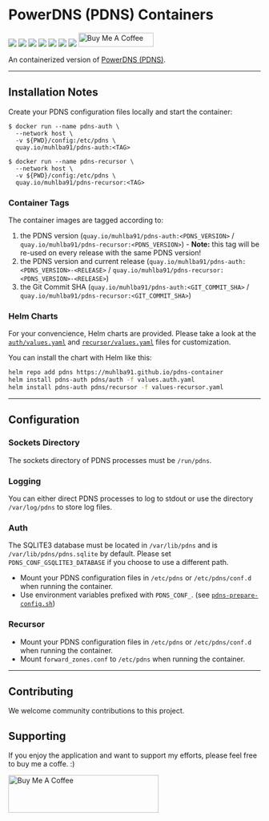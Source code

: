 # PowerDNS (PDNS) Containers

[![](https://img.shields.io/github/license/muhlba91/pdns-container?style=for-the-badge)](LICENSE)
[![](https://img.shields.io/github/workflow/status/muhlba91/pdns-container/Container?style=for-the-badge)](https://github.com/muhlba91/pdns-container/actions)
[![](https://img.shields.io/github/workflow/status/muhlba91/pdns-container/Helm?style=for-the-badge)](https://github.com/muhlba91/pdns-container/actions)
[![](https://img.shields.io/github/release-date/muhlba91/pdns-container?style=for-the-badge)](https://github.com/muhlba91/pdns-container/releases)
[![](https://quay.io/repository/muhlba91/pdns-auth/status)](https://quay.io/repository/muhlba91/pdns-auth)
[![](https://quay.io/repository/muhlba91/pdns-recursor/status)](https://quay.io/repository/muhlba91/pdns-recursor)
[![](https://img.shields.io/endpoint?url=https://artifacthub.io/badge/repository/pdns)](https://artifacthub.io/packages/search?repo=pdns)
<a href="https://www.buymeacoffee.com/muhlba91" target="_blank"><img src="https://cdn.buymeacoffee.com/buttons/default-orange.png" alt="Buy Me A Coffee" height="28" width="150"></a>

An containerized version of [PowerDNS (PDNS)](http://powerdns.com).

---

## Installation Notes

Create your PDNS configuration files locally and start the container:

```shell
$ docker run --name pdns-auth \
  --network host \
  -v ${PWD}/config:/etc/pdns \
  quay.io/muhlba91/pdns-auth:<TAG>

$ docker run --name pdns-recursor \
  --network host \
  -v ${PWD}/config:/etc/pdns \
  quay.io/muhlba91/pdns-recursor:<TAG>
```

### Container Tags

The container images are tagged according to:

1. the PDNS version (`quay.io/muhlba91/pdns-auth:<PDNS_VERSION>` / `quay.io/muhlba91/pdns-recursor:<PDNS_VERSION>`) - **Note:** this tag will be re-used on every release with the same PDNS version!
2. the PDNS version and current release (`quay.io/muhlba91/pdns-auth:<PDNS_VERSION>-<RELEASE>` / `quay.io/muhlba91/pdns-recursor:<PDNS_VERSION>-<RELEASE>`)
3. the Git Commit SHA (`quay.io/muhlba91/pdns-auth:<GIT_COMMIT_SHA>` / `quay.io/muhlba91/pdns-recursor:<GIT_COMMIT_SHA>`)

### Helm Charts

For your convencience, Helm charts are provided. Please take a look at the [`auth/values.yaml`](charts/auth/values.yaml) and [`recursor/values.yaml`](charts/recursor/values.yaml) files for customization.

You can install the chart with Helm like this:

```bash
helm repo add pdns https://muhlba91.github.io/pdns-container
helm install pdns-auth pdns/auth -f values.auth.yaml
helm install pdns-auth pdns/recursor -f values-recursor.yaml
```

---

## Configuration

### Sockets Directory

The sockets directory of PDNS processes must be `/run/pdns`.

### Logging

You can either direct PDNS processes to log to stdout or use the directory `/var/log/pdns` to store log files.

### Auth

The SQLITE3 database must be located in `/var/lib/pdns` and is `/var/lib/pdns/pdns.sqlite` by default.
Please set `PDNS_CONF_GSQLITE3_DATABASE` if you choose to use a different path.

- Mount your PDNS configuration files in `/etc/pdns` or `/etc/pdns/conf.d` when running the container.
- Use environment variables prefixed with `PDNS_CONF_`. (see [`pdns-prepare-config.sh`](containers/auth/assets/pdns-prepare-config.sh))

### Recursor

- Mount your PDNS configuration files in `/etc/pdns` or `/etc/pdns/conf.d` when running the container.
- Mount `forward_zones.conf` to `/etc/pdns` when running the container.

---

## Contributing

We welcome community contributions to this project.

## Supporting

If you enjoy the application and want to support my efforts, please feel free to buy me a coffe. :)

<a href="https://www.buymeacoffee.com/muhlba91" target="_blank"><img src="https://cdn.buymeacoffee.com/buttons/default-orange.png" alt="Buy Me A Coffee" height="75" width="300"></a>
